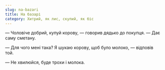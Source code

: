 ```yaml
---
slug: na-bazari
title: На базарі
category: Хитрий, як лис, скупий, як біс
---
```

— Чоловіче добрий, купуй корову, — говорив дядько до покупця. — Дає саму сметану.

— Для чого мені така? Я шукаю корову, щоб було молоко, — відповів той.

— Не хвилюйся, буде трохи і молока.

